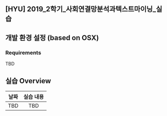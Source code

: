 ## [HYU] 2019_2학기_사회연결망분석과텍스트마이닝_실습

## 개발 환경 설정 (based on OSX)
### Requirements
TBD

## 실습 Overview
| 날짜   |      실습 내용      |
|----------|:-------------:|
| TBD | TBD |



